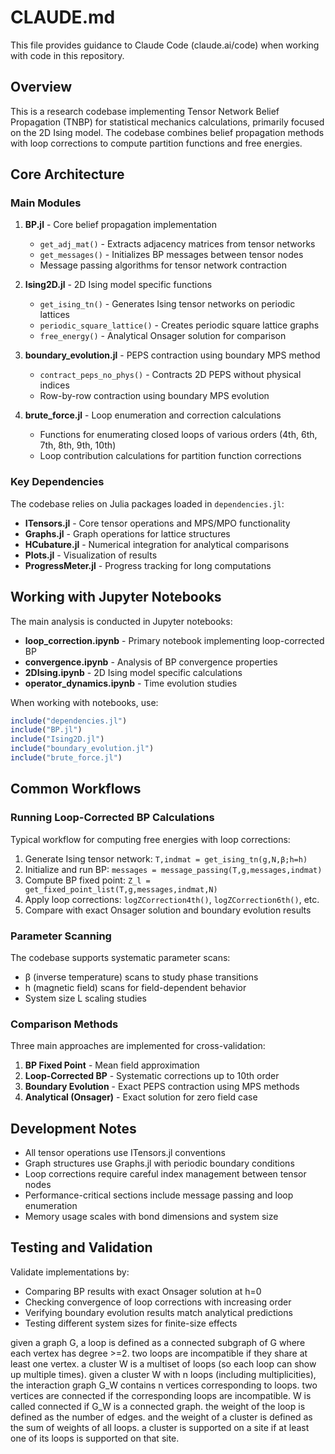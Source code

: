 # CLAUDE.md

This file provides guidance to Claude Code (claude.ai/code) when working with code in this repository.

## Overview

This is a research codebase implementing Tensor Network Belief Propagation (TNBP) for statistical mechanics calculations, primarily focused on the 2D Ising model. The codebase combines belief propagation methods with loop corrections to compute partition functions and free energies.

## Core Architecture

### Main Modules

1. **BP.jl** - Core belief propagation implementation
   - `get_adj_mat()` - Extracts adjacency matrices from tensor networks
   - `get_messages()` - Initializes BP messages between tensor nodes
   - Message passing algorithms for tensor network contraction

2. **Ising2D.jl** - 2D Ising model specific functions
   - `get_ising_tn()` - Generates Ising tensor networks on periodic lattices
   - `periodic_square_lattice()` - Creates periodic square lattice graphs
   - `free_energy()` - Analytical Onsager solution for comparison

3. **boundary_evolution.jl** - PEPS contraction using boundary MPS method
   - `contract_peps_no_phys()` - Contracts 2D PEPS without physical indices
   - Row-by-row contraction using boundary MPS evolution

4. **brute_force.jl** - Loop enumeration and correction calculations
   - Functions for enumerating closed loops of various orders (4th, 6th, 7th, 8th, 9th, 10th)
   - Loop contribution calculations for partition function corrections

### Key Dependencies

The codebase relies on Julia packages loaded in `dependencies.jl`:
- **ITensors.jl** - Core tensor operations and MPS/MPO functionality
- **Graphs.jl** - Graph operations for lattice structures
- **HCubature.jl** - Numerical integration for analytical comparisons
- **Plots.jl** - Visualization of results
- **ProgressMeter.jl** - Progress tracking for long computations

## Working with Jupyter Notebooks

The main analysis is conducted in Jupyter notebooks:

- **loop_correction.ipynb** - Primary notebook implementing loop-corrected BP
- **convergence.ipynb** - Analysis of BP convergence properties
- **2DIsing.ipynb** - 2D Ising model specific calculations
- **operator_dynamics.ipynb** - Time evolution studies

When working with notebooks, use:
```julia
include("dependencies.jl")
include("BP.jl") 
include("Ising2D.jl")
include("boundary_evolution.jl")
include("brute_force.jl")
```

## Common Workflows

### Running Loop-Corrected BP Calculations

Typical workflow for computing free energies with loop corrections:

1. Generate Ising tensor network: `T,indmat = get_ising_tn(g,N,β;h=h)`
2. Initialize and run BP: `messages = message_passing(T,g,messages,indmat)`
3. Compute BP fixed point: `Z_l = get_fixed_point_list(T,g,messages,indmat,N)`
4. Apply loop corrections: `logZCorrection4th()`, `logZCorrection6th()`, etc.
5. Compare with exact Onsager solution and boundary evolution results

### Parameter Scanning

The codebase supports systematic parameter scans:
- β (inverse temperature) scans to study phase transitions
- h (magnetic field) scans for field-dependent behavior
- System size L scaling studies

### Comparison Methods

Three main approaches are implemented for cross-validation:
1. **BP Fixed Point** - Mean field approximation
2. **Loop-Corrected BP** - Systematic corrections up to 10th order
3. **Boundary Evolution** - Exact PEPS contraction using MPS methods
4. **Analytical (Onsager)** - Exact solution for zero field case

## Development Notes

- All tensor operations use ITensors.jl conventions
- Graph structures use Graphs.jl with periodic boundary conditions
- Loop corrections require careful index management between tensor nodes
- Performance-critical sections include message passing and loop enumeration
- Memory usage scales with bond dimensions and system size

## Testing and Validation

Validate implementations by:
- Comparing BP results with exact Onsager solution at h=0
- Checking convergence of loop corrections with increasing order
- Verifying boundary evolution results match analytical predictions
- Testing different system sizes for finite-size effects


given a graph G, a loop is defined as a connected subgraph of G where each vertex has degree >=2. two loops are incompatible if they share at least one vertex. a cluster W is a multiset of loops (so each loop can show up multiple times). given a cluster W with n loops (including multiplicities), the interaction graph G_W contains n vertices corresponding to loops. two vertices are connected if the corresponding loops are incompatible. W is called connected if G_W is a connected graph. the weight of the loop is defined as the number of edges. and the weight of a cluster is defined as the sum of weights of all loops. a cluster is supported on a site if at least one of its loops is supported on that site. 

